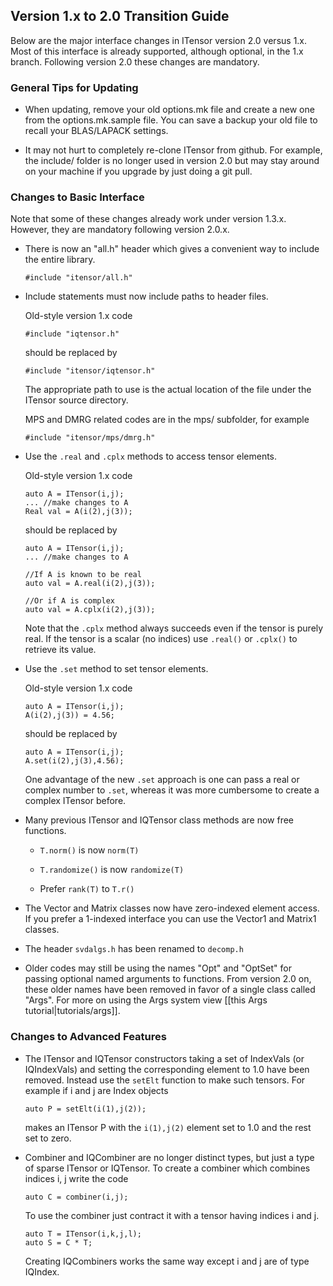 
## Version 1.x to 2.0 Transition Guide

Below are the major interface changes in ITensor version 2.0 versus 1.x.
Most of this interface is already supported, although optional, in the 1.x branch.
Following version 2.0 these changes are mandatory.

### General Tips for Updating

* When updating, remove your old options.mk file
  and create a new one from the options.mk.sample file.
  You can save a backup your old file to recall your BLAS/LAPACK settings.

* It may not hurt to completely re-clone ITensor from github. For example, the include/ folder
  is no longer used in version 2.0 but may stay around on your machine if you upgrade
  by just doing a git pull.

### Changes to Basic Interface

Note that some of these changes already work under version 1.3.x. However, they are mandatory
following version 2.0.x.

* There is now an "all.h" header which gives a convenient way to include the entire library.

      #include "itensor/all.h"


* Include statements must now include paths to header files.

  Old-style version 1.x code

      #include "iqtensor.h"

  should be replaced by 

      #include "itensor/iqtensor.h"

  The appropriate path to use is the actual location of the file under the ITensor source directory.

  MPS and DMRG related codes are in the mps/ subfolder, for example

      #include "itensor/mps/dmrg.h"

* Use the `.real` and `.cplx` methods to access tensor elements.

  Old-style version 1.x code

      auto A = ITensor(i,j);
      ... //make changes to A
      Real val = A(i(2),j(3));

  should be replaced by 

      auto A = ITensor(i,j);
      ... //make changes to A

      //If A is known to be real
      auto val = A.real(i(2),j(3));

      //Or if A is complex
      auto val = A.cplx(i(2),j(3));

   Note that the `.cplx` method always succeeds even if the tensor is purely real. 
   If the tensor is a scalar (no indices) 
   use `.real()` or `.cplx()` to retrieve its value.


* Use the `.set` method to set tensor elements.

  Old-style version 1.x code

      auto A = ITensor(i,j);
      A(i(2),j(3)) = 4.56;

  should be replaced by 

      auto A = ITensor(i,j);
      A.set(i(2),j(3),4.56);

  One advantage of the new `.set` approach is one can pass a real or complex number to `.set`,
  whereas it was more cumbersome to create a complex ITensor before.

* Many previous ITensor and IQTensor class methods are now free functions.

  - `T.norm()` is now `norm(T)`

  - `T.randomize()` is now `randomize(T)`

  - Prefer `rank(T)` to `T.r()`

* The Vector and Matrix classes now have zero-indexed element access.
If you prefer a 1-indexed interface you can use the Vector1 and Matrix1
classes.

* The header `svdalgs.h` has been renamed to `decomp.h`

* Older codes may still be using the names "Opt" and "OptSet" for passing
optional named arguments to functions. From version 2.0 on, these older names
have been removed in favor of a single class called "Args". For more on 
using the Args system view [[this Args tutorial|tutorials/args]].

### Changes to Advanced Features

* The ITensor and IQTensor constructors taking a set of IndexVals (or IQIndexVals) and
  setting the corresponding element to 1.0 have been removed.
  Instead use the `setElt` function to make such tensors.
  For example if i and j are Index objects

      auto P = setElt(i(1),j(2));

  makes an ITensor P with the `i(1),j(2)` element set to 1.0 and the rest set to zero.

* Combiner and IQCombiner are no longer distinct types, but just a type of sparse ITensor or IQTensor.
  To create a combiner which combines indices i, j write the code

      auto C = combiner(i,j);

  To use the combiner just contract it with a tensor having indices i and j.

      auto T = ITensor(i,k,j,l);
      auto S = C * T;

  Creating IQCombiners works the same way except i and j are of type IQIndex.


